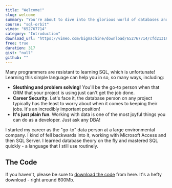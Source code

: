 ```yaml
---
title: "Welcome!"
slug: welcome
summary: "You're about to dive into the glorious world of databases and the language of data - SQL. Lucky you! Our working data set will be the actual data from the Cassini mission, specifically that of Enceladus, an icy moon orbiting Saturn that is confounding scientists."
course: "sql-orbit"
vimeo: "652767714"
category: "Introduction"
download_url: "https://vimeo.com/bigmachine/download/652767714/cfd21319d5"
free: true
duration: 317
gist: "null"
github: ""
---
```


Many programmers are resistant to learning SQL, which is unfortunate! Learning this simple language can help you in so, so many ways, including:

 - **Sleuthing and problem solving!** You'll be the go-to person when that ORM that your project is using just can't get the job done.
 - **Career Security**. Let's face it, the database person on any project typically has the least to worry about when it comes to keeping their jobs. It's an incredibly important position!
 - **It's just plain fun**. Working with data is one of the most joyful things you can do as a developer. Just ask any DBA!

I started my career as the "go-to" data person at a large environmental company. I kind of fell backwards into it, working with Microsoft Access and then SQL Server. I learned database theory on the fly and mastered SQL quickly - a language that I still use routinely.

## The Code

If you haven't, please be sure to [download the code](https://firebasestorage.googleapis.com/v0/b/project-8588976765518720764.appspot.com/o/sql-orbit%2Fsql_in_orbit.zip?alt=media&token=448362d4-0c02-4a32-a853-34e635e0d179) from here. It's a hefty download - right around 600Mb.

